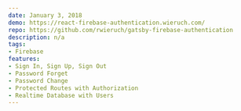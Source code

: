 ```yaml
---
date: January 3, 2018
demo: https://react-firebase-authentication.wieruch.com/
repo: https://github.com/rwieruch/gatsby-firebase-authentication
description: n/a
tags:
- Firebase
features:
- Sign In, Sign Up, Sign Out
- Password Forget
- Password Change
- Protected Routes with Authorization
- Realtime Database with Users
---
```

